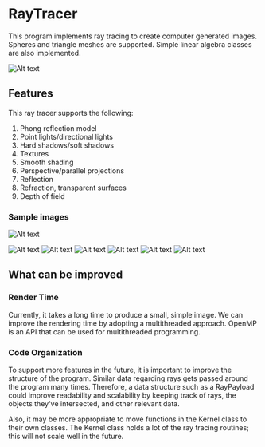 # RayTracer 

This program implements ray tracing to create computer generated images. Spheres and triangle meshes are supported. Simple linear algebra classes are also implemented.

![Alt text](/samples/still_life-1.png?raw=true "Still Life Image")

## Features 

This ray tracer supports the following: 

1. Phong reflection model
2. Point lights/directional lights  
3. Hard shadows/soft shadows 
4. Textures 
5. Smooth shading 
6. Perspective/parallel projections 
7. Reflection
8. Refraction, transparent surfaces
9. Depth of field

### Sample images

![Alt text](/samples/vase-1.png?raw=true "Vase")

![Alt text](/samples/monkey_lava-1.png?raw=true "Monkey and lava sphere")
![Alt text](/samples/blur-1.png?raw=true "Depth of field")
![Alt text](/samples/soft_shadows-1.png?raw=true "Soft shadows")
![Alt text](/samples/spheres-1.png?raw=true "Spheres")
![Alt text](/samples/spheres-2.png?raw=true "Spheres")
![Alt text](/samples/earth-1.png?raw=true "Earth")


## What can be improved
### Render Time
Currently, it takes a long time to produce a small, simple image. We can improve the rendering time by adopting a multithreaded approach. OpenMP is an API that can be used for multithreaded programming. 

### Code Organization 
To support more features in the future, it is important to improve the structure of the program. Similar data regarding rays gets passed around the program many times. Therefore, a data structure such as a RayPayload could improve readability and scalability by keeping track of rays, the objects they've intersected, and other relevant data. 

Also, it may be more appropriate to move functions in the Kernel class to their own classes. The Kernel class holds a lot of the ray tracing routines; this will not scale well in the future. 
